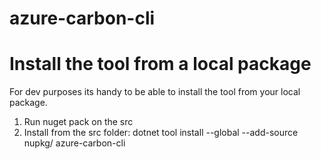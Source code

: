 # azure-carbon-cli


# Install the tool from a local package
For dev purposes its handy to be able to install the tool from your local package. 
1. Run nuget pack on the src
2. Install from the src folder: dotnet tool install --global --add-source nupkg/ azure-carbon-cli

